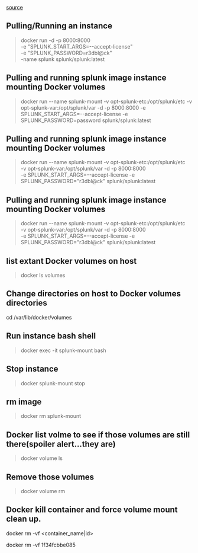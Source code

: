  
 [source](https://www.splunk.com/en_us/blog/tips-and-tricks/hands-on-lab-sandboxing-with-splunk-with-docker.html)
 
 ## Pulling/Running an instance
 
 > docker run -d -p 8000:8000  \
 -e "SPLUNK_START_ARGS=--accept-license" \
 -e "SPLUNK_PASSWORD=r3dbl@ck" \
 -name splunk splunk/splunk:latest
 
 
## Pulling and running splunk image instance mounting Docker volumes
 
> docker run --name splunk-mount -v opt-splunk-etc:/opt/splunk/etc -v opt-splunk-var:/opt/splunk/var -d -p 8000:8000 -e SPLUNK_START_ARGS=--accept-license -e SPLUNK_PASSWORD=password splunk/splunk:latest
 
 
 
## Pulling and running splunk image instance mounting Docker volumes
 
> docker run --name splunk-mount -v opt-splunk-etc:/opt/splunk/etc  \
 -v opt-splunk-var:/opt/splunk/var -d -p 8000:8000 \
 -e SPLUNK_START_ARGS=--accept-license -e SPLUNK_PASSWORD="r3dbl@ck" splunk/splunk:latest
 
 
 

## Pulling and running splunk image instance mounting Docker volumes
> docker run --name splunk-mount -v opt-splunk-etc:/opt/splunk/etc  \
 -v opt-splunk-var:/opt/splunk/var -d -p 8000:8000 \
 -e SPLUNK_START_ARGS=--accept-license -e SPLUNK_PASSWORD="r3dbl@ck" splunk/splunk:latest
 
 
## list extant Docker volumes on host
> docker ls volumes



## Change directories on host to Docker volumes directories
cd /var/lib/docker/volumes



 
 
 
## Run instance  bash shell 
> docker exec -it splunk-mount bash
 
 
## Stop instance
>docker splunk-mount stop
 
## rm image 
> docker rm splunk-mount
 
 
## Docker list volme to see if those volumes are still there(spoiler alert...they are)
> docker volume ls
 
## Remove those volumes 
>docker volume rm <volume>
 
 
 ## Docker kill container and force volume mount clean up.
 docker rm -vf <container_name|id>
 
 docker rm -vf 1f34fcbbe085
 
 
 

